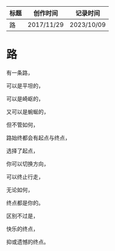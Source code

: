 | 标题 | 创作时间   | 记录时间   |
| ---- | ---------- | ---------- |
| 路   | 2017/11/29 | 2023/10/09 |

# 路

有一条路，

可以是平坦的，

可以是崎岖的，

又可以是蜿蜒的，

但不管如何，

路始终都会有起点与终点，

选择了起点，

你可以切换方向，

可以终止行走，

无论如何，

终点都是你的。

区别不过是，

快乐的终点，

抑或遗憾的终点。

